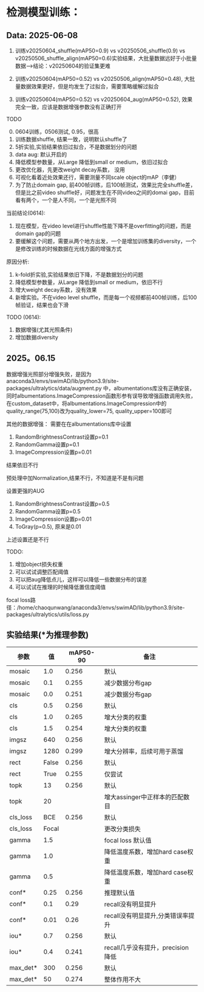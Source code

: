 # 检测模型训练：
## Data: 2025-06-08
1. 训练v20250604_shuffle(mAP50=0.9) vs v20250506_shuffle(0.9) vs  v20250506_shuffle_align(mAP50=0.6)实验结果，大批量数据远好于小批量数据-->结论：v20250604的验证集更难

2. 训练v20250604(mAP50=0.52) vs v20250506_align(mAP50=0.48), 大批量数据效果更好，但是均发生了过拟合，需要策略缓解过拟合

3. 训练v20250604(mAP50=0.52) vs v20250604_aug(mAP50=0.52), 效果完全一致，应该是数据增强参数没有正确打开

TODO

0. 0604训练，0506测试, 0.95，很高
1. 训练数据shuffle, 结果一致，说明默认shuffle了
3. 5折实验,实验结果依旧过拟合，不是数据划分的问题
4. data aug: 默认开启的
5. 降低模型参数量，从Large 降低到small or medium，依旧过拟合
6. 更改优化器，先更改weight decay系数， 没用
7. 可视化看着近处效果还行，需要测量不同scale object的mAP（李健）
8. 为了防止domain gap, 前400帧训练，后100帧测试，效果比完全shuffle差，但是比之前video shuffle好，问题发生在不同video之间的domai gap，目前看有两个，一个是人不同，一个是光照不同

当前结论(0614):
1. 现在模型，在video level进行shuffle性能下降不是overfitting的问题，而是domain gap的问题
2. 要缓解这个问题，需要从两个地方出发，一个是增加训练集的diversity，一个是修改训练的时候数据在光线方面的增强方式

原因分析:
1. k-fold折实验,实验结果依旧下降，不是数据划分的问题
2. 降低模型参数量，从Large 降低到small or medium，依旧不行
3. 增大weight decay系数，没有效果
4. 新增实验。不在video level shuffle，而是每一个视频都前400帧训练，后100帧验证，结果也会下滑

TODO (0614):
1. 数据增强(尤其光照条件)
2. 增加数据diversity

## 2025。06.15
数据增强光照部分增强失败，是因为anaconda3/envs/swimAD/lib/python3.9/site-packages/ultralytics/data/augment.py 中，albumentations库没有正确安装，同时albumentations.ImageCompression函数形参有误导致增强函数调用失败，在custom_dataset中，将albumentations.ImageCompression中的quality_range(75,100)改为quality_lower=75, quality_upper=100即可

其他的数据增强： 需要在在albumentations库中设置
1. RandomBrightnessContrast设置p=0.1
2. RandomGamma设置p=0.1
3. ImageCompression设置p=0.01

结果依旧不行

预处理中加Normalization,结果不行，不知道是不是有问题

设置更强的AUG
1. RandomBrightnessContrast设置p=0.5
2. RandomGamma设置p=0.5
3. ImageCompression设置p=0.01
4. ToGray(p=0.5), 原来是0.01

上述设置还是不行

TODO: 
1. 增加object损失权重
2. 可以试试调整匹配阈值
3. 可以把aug降低点儿，这样可以降低一些数据分布的误差
4. 可以试试在推理的时候降低置信度阈值

focal loss路径：/home/chaoqunwang/anaconda3/envs/swimAD/lib/python3.9/site-packages/ultralytics/utils/loss.py
## 实验结果(*为推理参数)

| 参数   | 值    | mAP50-90 | 备注 |
|--------|-------|-----------|---|
|mosaic  | 1.0   |  0.256    | 默认  |
|mosaic  | 0.1   |  0.255    |  减少数据分布gap |
|mosaic  | 0.0   |  0.251    |  减少数据分布gap |
|cls     | 0.5   |  0.256    | 默认  |
|cls     | 1.0   |  0.265    |  增大分类的权重 |
|cls     | 1.5   |  0.254    |  增大分类的权重 |
|imgsz   | 640   |  0.256    | 默认  |
|imgsz   | 1280  |  0.299    | 增大分辨率，后续可用于蒸馏 |
|rect    | False |  0.256    | 默认  |
|rect    | True  |  0.255    | 仅尝试|
|topk    | 13    |  0.256    | 默认  |
|topk    | 20    |           | 增大assinger中正样本的匹配数目|
|cls_loss| BCE   |  0.256    | 默认  |
|cls_loss| Focal |           | 更改分类损失|
|gamma   | 1.5   |           | focal loss 默认值|
|gamma   | 1.0   |           | 降低温度系数，增加hard case权重|
|gamma   | 0.5   |           | 降低温度系数，增加hard case权重|
|conf*   | 0.25  |   0.256   |推理默认值|
|conf*   | 0.1   |   0.29     |recall没有明显提升|
|conf*   | 0.01   |   0.26     |recall没有明显提升,分类错误率提升|
|iou*    | 0.7   |   0.256     |默认|
|iou*    | 0.4   |   0.241     |recall几乎没有提升，precision降低|
|max_det* | 300   |   0.256     | 默认 |
|max_det* | 50    |   0.274     | 整体作用不大  |

